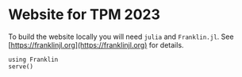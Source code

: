 # Website for TPM 2023

To build the website locally you will need `julia` and `Franklin.jl`. See [https://franklinjl.org](https://franklinjl.org) for details.

```
using Franklin
serve()
```
